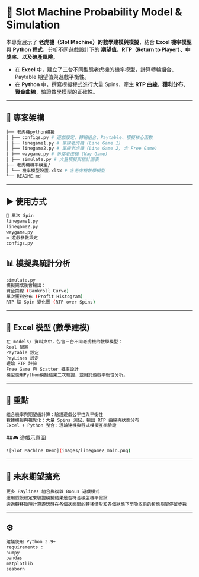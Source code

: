 # 🎰 Slot Machine Probability Model & Simulation

本專案展示了 **老虎機（Slot Machine）的數學建模與模擬**，結合 **Excel 機率模型** 與 **Python 程式**，分析不同遊戲設計下的 **期望值、RTP（Return to Player）、中獎率、以及破產風險**。  

- 在 **Excel** 中，建立了三台不同型態老虎機的機率模型，計算轉輪組合、Paytable 期望值與遊戲平衡性。  
- 在 **Python** 中，撰寫模擬程式進行大量 Spins，產生 **RTP 曲線、獲利分布、資金曲線**，驗證數學模型的正確性。   

---

## 📂 專案架構
```bash
├── 老虎機python模擬
│ ├── configs.py # 遊戲設定、轉輪組合、Paytable、模擬核心函數
│ ├── linegame1.py # 單線老虎機 (Line Game 1)
│ ├── linegame2.py # 單線老虎機 (Line Game 2, 含 Free Game)
│ ├── waygame.py # 多路老虎機 (Way Game)
│ ├── simulate.py # 大量模擬與統計圖表
├── 老虎機機率模型/
│ └── 機率模型設置.xlsx # 各老虎機數學模型
└── README.md
```

---

## ▶️ 使用方式
```bash
🎲 單次 Spin
linegame1.py
linegame2.py
waygame.py
⚙️ 遊戲參數設定
configs.py

```

## 📊 模擬與統計分析
```bash
simulate.py
模擬完成後會輸出：
資金曲線 (Bankroll Curve)
單次獲利分布 (Profit Histogram)
RTP 隨 Spin 變化圖 (RTP over Spins)
```
---

## 🧮 Excel 模型 (數學建模)
```bash
在 models/ 資料夾中，包含三台不同老虎機的數學模型：
Reel 配置
Paytable 設定
PayLines 設定
理論 RTP 計算
Free Game 與 Scatter 概率設計
模型使用Python模擬結果二次驗證，並用於遊戲平衡性分析。
```
---

## 🚀 重點
```bash
組合機率與期望值計算：驗證遊戲公平性與平衡性
數據模擬與視覺化：大量 Spins 測試，輸出 RTP 曲線與狀態分布
Excel + Python 整合：理論建模與程式模擬互相驗證
```

##🎮 遊戲示意圖
```bash
![Slot Machine Demo](images/linegame2_main.png)

```
---

## 📌 未來期望擴充
```
更多 Paylines 組合與複雜 Bonus 遊戲模式
運用假設檢定來驗證模擬結果是否符合模型機率假設
透過轉移矩陣計算遊玩時在各個狀態間的轉移情形和各個狀態下至吸收前的暫態期望停留步數
```
---

## ⚙️ 
```bash
建議使用 Python 3.9+  
requirements : 
numpy
pandas
matplotlib
seaborn
```



